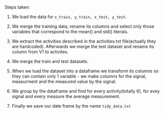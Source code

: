 Steps taken:

1.  We load the data for `x_train, y_train, x_test, y_test`.

2.  We merge the training data, rename its columns and select only those
    variables that correspond to the mean() and std() literals.

3.  We extract the activities described in the activities.txt
    file(actually they are hardcoded). Afterwards we merge the test
    dataset and rename its column from V1 to activites.

4.  We merge the train and test datasets.

5.  When we load the dataset into a dataframe we transform its columns
    so they can contain only 1 variable - we make columns for the
    signal, measurment and the measured value by the signal.

6.  We group by the dataframe and find for every activity(totally 6),
    for evey signal and every measure the average measurement.

7.  Finally we save our date frame by the name `tidy_data.txt`
